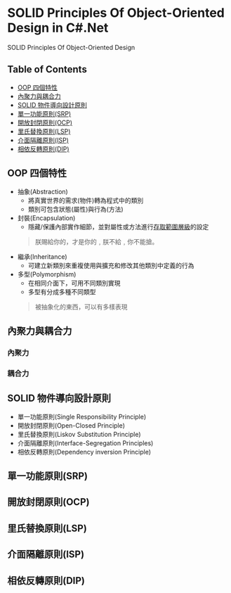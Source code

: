 # SOLID Principles Of  Object-Oriented Design in C#.Net
SOLID Principles Of  Object-Oriented Design

## Table of Contents  
+ [ OOP 四個特性 ](#oop4pillars)  
+ [內聚力與耦合力](#CohesionandCoupling)  
+ [SOLID 物件導向設計原則](#SOLIDPrinciplesOOD)  
+ [單一功能原則(SRP)](#SRP)  
+ [開放封閉原則(OCP)](#OCP)  
+ [里氏替換原則(LSP)](#LSP)  
+ [介面隔離原則(ISP)](#ISP)
+ [相依反轉原則(DIP)](#DIP)

<a name="oop4pillars"></a>
## OOP 四個特性  
+ 抽象(Abstraction)	
	+ 將真實世界的需求(物件)轉為程式中的類別
	+ 類別可包含狀態(屬性)與行為(方法)
+ 封裝(Encapsulation)  
	+ 隱藏/保護內部實作細節，並對屬性或方法進行[存取範圍層級](https://docs.microsoft.com/zh-tw/dotnet/csharp/language-reference/keywords/accessibility-levels)的設定  	
	> 朕賜給你的，才是你的﹐朕不給﹐你不能搶。  
+ 繼承(Inheritance)  
	+ 可建立新類別來重複使用與擴充和修改其他類別中定義的行為  
+ 多型(Polymorphism)
	+ 在相同介面下，可用不同類別實現
	+ 多型有分成多種不同類型
	> 被抽象化的東西，可以有多樣表現  
	
<a name="CohesionandCoupling"></a>
## 內聚力與耦合力    

### 內聚力  

### 耦合力  

<a name="SOLIDPrinciplesOOD"></a>
## SOLID 物件導向設計原則  
+ 單一功能原則(Single Responsibility Principle)  
+ 開放封閉原則(Open-Closed Principle)  
+ 里氏替換原則(Liskov Substitution Principle)  
+ 介面隔離原則(Interface-Segregation Principles)  
+ 相依反轉原則(Dependency inversion Principle)

<a name="SRP"></a>
## 單一功能原則(SRP)

<a name="OCP"></a>
## 開放封閉原則(OCP)  

<a name="LSP"></a>
## 里氏替換原則(LSP)

<a name="ISP"></a>
## 介面隔離原則(ISP)  

<a name="DIP"></a>
## 相依反轉原則(DIP)  